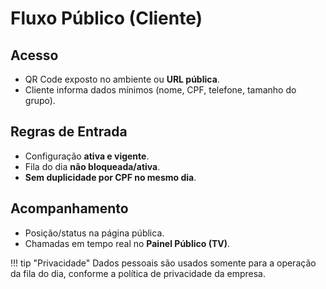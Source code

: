 # Fluxo Público (Cliente)

## Acesso
- QR Code exposto no ambiente ou **URL pública**.
- Cliente informa dados mínimos (nome, CPF, telefone, tamanho do grupo).

## Regras de Entrada
- Configuração **ativa e vigente**.
- Fila do dia **não bloqueada/ativa**.
- **Sem duplicidade por CPF no mesmo dia**.

## Acompanhamento
- Posição/status na página pública.
- Chamadas em tempo real no **Painel Público (TV)**.

!!! tip "Privacidade"
    Dados pessoais são usados somente para a operação da fila do dia, conforme a política de privacidade da empresa.
